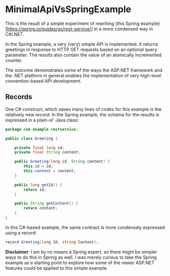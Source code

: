# MinimalApiVsSpringExample
This is the result of a simple experiment of rewriting (this Spring example)[https://spring.io/guides/gs/rest-service/] in a more condensed way in C#/.NET.

In the Spring example, a very (very) simple API is implemented. It returns greetings in response to HTTP GET requests based on an optional query parameter. The results also contain the value of an atomically incremented counter.

The outcome demonstrates some of the ways the ASP.NET framework and the .NET platform 
in general enables the implementation of very high-level convention-based API development. 

## Records
One C# construct, which saves many lines of codes for this example is the relatively new _record_: In the Spring example, the schema for the results is expressed in a plain-ol' Java class:

```java
package com.example.restservice;

public class Greeting {

	private final long id;
	private final String content;

	public Greeting(long id, String content) {
		this.id = id;
		this.content = content;
	}

	public long getId() {
		return id;
	}

	public String getContent() {
		return content;
	}
}
```

In this C#-based example, the same contract is more condensely expressed using a record:
```C#
record Greeting(long Id, string Content);
```

__Disclaimer__: I am by no means a Spring expert, so there might be simpler ways to do this in Spring as well. I was merely curious to take the Spring example as a starting point to explore how some of the newer ASP.NET features could be applied to this simple example.

